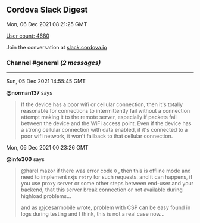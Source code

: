 ## Cordova Slack Digest
Mon, 06 Dec 2021 08:21:25 GMT

[User count: 4680](https://cordova.slack.com/)


Join the conversation at [slack.cordova.io](http://slack.cordova.io/)

### __Channel #general__ _(2 messages)_
---

Sun, 05 Dec 2021 14:55:45 GMT

__@norman137__ says 
> If the device has a poor wifi or cellular connection, then it's totally reasonable for connections to intermittently fail without a connection attempt making it to the remote server, especially if packets fail between the device and the WiFi access point. Even if the device has a strong cellular connection with data enabled, if it's connected to a poor wifi network, it won't fallback to that cellular connection.
> 

Mon, 06 Dec 2021 00:23:26 GMT

__@info300__ says 
> @harel.mazor if there was error code `0` , then this is offline mode and need to implement rxjs `retry` for such requests. and it can happens, if you use proxy server or some other steps between end-user and your  backend, that this server break connection or not available during highload problems…
> 
> and as @jcesarmobile wrote,  problem with CSP can be easy found in logs during testing and I think, this is not a real case now…
> 

